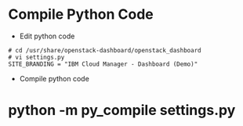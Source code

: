 # Compile Python Code
* Edit python code
```
# cd /usr/share/openstack-dashboard/openstack_dashboard
# vi settings.py
SITE_BRANDING = "IBM Cloud Manager - Dashboard (Demo)"
```
* Compile python code
# python -m py_compile settings.py
```
